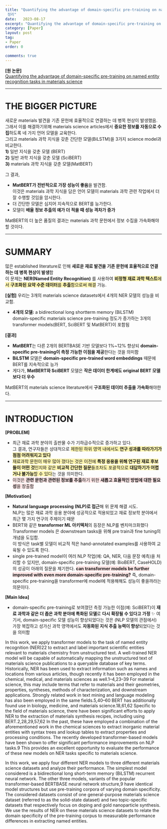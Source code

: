 ```yaml
---
title: "Quantifying the advantage of domain-specific pre-training on named entity recognition tasks in materials science
 정리" 
date:   2023-08-17
excerpt: "Quantifying the advantage of domain-specific pre-training on named entity recognition tasks in materials science"
category: [Paper]
layout: post
tag:
- Paper
order: 0

comments: true
---
```


   **[원 논문]**     
[Quantifying the advantage of domain-specific pre-training on named entity recognition tasks in materials science](https://www.sciencedirect.com/science/article/pii/S2666389922000733)


-----


# THE BIGGER PICTURE 
새로운 materials 발견을 기존 문헌에 효율적으로 연결하는 데 병목 현상이 발생했음.     
그래서 이를 해결하기위해 materials science articles에서 **중요한 정보를 자동으로 수집**하도록 네 가지 언어 모델을 교육한다.      
그리고 materials 과학 지식을 갖춘 간단한 모델(BiLSTM)을 3가지 science model과 비교한다.       
**1)** 일반 지식을 갖춘 모델 (BERT)    
**2)** 일반 과학 지식을 갖춘 모델 (SciBERT)    
**3)** materials 과학 지식을 갖춘 모델(MatBERT)    

그 결과,    
* **MatBERT가 전반적으로 가장 성능이 좋음**을 발견함.          
이것은 materials 과학 지식을 담은 언어 모델이 materials 과학 관련 작업에서 더 잘 수행할 것임을 암시한다.     
* 더 간단한 모델은 심지어 지속적으로 BERT를 능가한다.           
* 모델이 **배울 정보 추출의 예가 더 적을 때 성능 격차가 증가**     


MatBERT의 더 높은 품질의 결과는 materials 과학 문헌에서 정보 수집을 가속화해야할 것이다.     


----

# SUMMARY
많은 established literature로 인해 **새로운 재료 발견을 기존 문헌에 효율적으로 연결하는 데 병목 현상이 발생**함      
이 문제는 **NER(Named Entity Recognition)** 를 사용하여 <span style="background-color:#fff5b1">**비정형 재료 과학 텍스트**에서 **구조화된 요약 수준 데이터**를 **추출**함으로써 해결</span> 가능.    

**[실험]**
우리는 3개의  materials science datasets에서 4개의 NER 모델의 성능을 비교함.      
* **4개의 모델:**
a bidirectional long shortterm memory (BiLSTM)      
domain-specific materials science pre-training 정도가 증가하는 3개의 transformer models(BERT, SciBERT 및 MatBERT)이 포함됨

**[결과]**       
* **MatBERT**는 다른 2개의 BERTBASE 기반 모델보다 1%~12% 향상되 **domain-specific pre-training이 측정 가능한 이점을 제공**한다는 것을 의미함       
* **BiLSTM** 모델은  **domain-specific pre-trained word embeddings** 때문에 BERT를 지속적으로 능가
* 게다가, **MatBERT와 SciBERT** 모델은 **작은 데이터 한계에도 original BERT 모델보다 더 우수**      

 
 MatBERT의 materials science literature에서 **구조화된 데이터 추출을 가속화**해야한다.        

----


# **INTRODUCTION**
**[PROBLEM]**        
* 최근 재료 과학 분야의 출판물 수가 기하급수적으로 증가하고 있다.       
그 결과, 연구자들은 상대적으로 <span style="background-color:#fff5b1">제한된 하위 영역 내에서도 **연구 성과를 따라가기가 점점 어려워지고 있다**</span>       
* <span style="background-color:#fff5b1">재료과학 문헌이 매우 많아 졌다는 것은 이전에 **특정 응용을 위해 연구된 재료 후보들이 어떤 것**인지와 같은 **비교적 간단한 질문**들조차도 포괄적으로 **대답하기가 어렵거나 불가능**할 수 있다</span>는 것을 의미한다.       
* <span style="background-color:#FFE6E6">이것은 **관련 문헌과 관련된 정보를 추출**하기 위한 **새롭고 효율적인 방법에 대한 필요성**을 창출함</span>           


**[Motivation]**      
* **Natural language processing (NLP)로 접근**해 위 문제 해결 시도.        
NLP는 많은 재료 과학 응용 분야에 성공적으로 적용되었고 재료 정보학 분야에서 최근 몇 가지 연구의 주제이기 때문        
* BERT와 같은 **transformer ML 아키텍처**의 등장은 NLP를 벤치마크화했다          
Transformer models 은 downstream tasks을 위해 pre train과 fine tuning의 개념을 도입합.    
이 방식은 task별 모델이 비교적 적은 hand-annotated examples를 사용하여 교육될 수 있도록 한다.      
* single pre-trained model이 여러 NLP 작업(예: QA, NER, 다음 문장 예측)을 처리할 수 있지만,
domain-specific pre-training 모델(예: BioBERT, CaseHOLD)의 성공이 아래의 질문을 제기한다.
<span style="background-color:#FFE6E6"> **can transformer models be further improved with even more domain-specific pre-training?**</span>
즉, domain-specific pre-training을 transformer에 model에 적용해해도 성능이 좋을까라는 의문이다.


**[Main Idea]**       
* domain-specific pre-training로 보여졌던 측정 가능한 이점(예: SciBERT)이 **재료 과학과 같은 더 좁은 과학 분야에 특화된 모델**로 **다시 확장될 수 있다고 가정**
✨ 여기서, domain-specific 모델 성능이 향상되었다는 것은 (NLP 모델의 관점에서) 가장 복잡하고 성가신 과학 영역에서도 **자동화된 지식 추출 능력이 향상**되었다는 것을 의미함



In this work, we apply transformer models to the task of named
entity recognition (NER)22 to extract and label important scientific entities relevant to materials chemistry from unstructured
text. A well-trained NER model will be capable of automatically
mapping the unstructured text of materials science publications
to a queryable database of key terms. Historically, NER has been
used to extract information such as names and locations from
various articles, though recently it has been employed in the
chemical, medical, and materials sciences as well.1–4,23–39 For
material science, this may include terms that refer to materials
and their geometries, properties, syntheses, methods of characterization, and downstream applications. Strongly related work
in text mining and language modeling has also been employed
in the same fields.5,40–60 BERT has additionally found use in
biology, medicine, and materials science.18,61,62
Specific to the field of materials science, there have been significant efforts to apply NER to the extraction of materials synthesis recipes, including using BERT.2,28,29,57,62 In the past,
these have employed a combination of the aforementioned
work in the chemical sciences to extract inorganic material entities with syntax trees and lookup tables to extract properties
and processing conditions. The recently developed transformer-based models have been shown to offer significant performance improvements on NLP tasks.9 This provides an excellent opportunity to evaluate the performance of these new
models on NER tasks specific to materials science.



In this work, we apply four different NER models to three
different materials science datasets and analyze their performance. The simplest model considered is a bidirectional long
short-term memory (BiLSTM) recurrent neural network. The
other three models, variants of the popular transformer-based
BERTBASE neural network structure,9 have identical model structures but use pre-training corpora of varying domain specificity.
The considered datasets consist of one general-purpose materials science dataset (referred to as the solid-state dataset) and
two topic-specific datasets that respectively focus on doping
and gold nanoparticle synthesis. We use the results of NER on
these materials science datasets to relate the domain specificity
of the pre-training corpus to measurable performance differences in extracting named entities.
